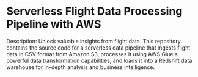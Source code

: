 # Serverless Flight Data Processing Pipeline with AWS

Description: Unlock valuable insights from flight data. This repository contains the source code for a serverless data pipeline that ingests flight data in CSV format from Amazon S3, processes it using AWS Glue's powerful data transformation capabilities, and loads it into a Redshift data warehouse for in-depth analysis and business intelligence.
 
